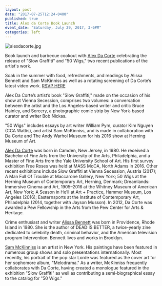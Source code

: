 ```yaml
---
layout: post
date: "2017-07-25T12:24-0400"
published: true
title: Alex da Corte Book Launch
event_date: "Saturday, July 29, 2017, 3-6PM"
categories: left
---
```


![alexdacorte.jpg]({{site.baseurl}}/assets/img/alexdacorte.jpg)

Book launch and barbecue cookout with [Alex Da Corte](http://alexdacorte.com/) celebrating the release of "Slow Graffiti" and "50 Wigs," two recent publications of the artist's work.

Soak in the summer with food, refreshments, and readings by Alissa Bennett and Sam McKinniss as well as a rotating screening of Da Corte’s latest video work. [RSVP HERE](https://www.facebook.com/events/1423804564368704/?acontext=%7B%22ref%22%3A%2229%22%2C%22ref_notif_type%22%3A%22plan_user_invited%22%2C%22action_history%22%3A%22null%22%7D&notif_t=plan_user_invited&notif_id=1501032207943441)

Alex Da Corte’s artist’s book "Slow Graffiti," made on the occasion of his show at Vienna Secession, comprises two volumes: a conversation between the artist and the Los Angeles-based writer and critic Bruce Hainley, and Sorcery, a photographic comic strip by New York-based curator and writer Bob Nickas.

"50 Wigs" includes essays by art writer William Pym, curator Kim Nguyen (CCA Wattis), and artist Sam McKinniss, and is made in collaboration with Da Corte and The Andy Warhol Museum for his 2016 show at Herning Museum of Art.

[Alex Da Corte](http://alexdacorte.com/) was born in Camden, New Jersey, in 1980. He received a Bachelor of Fine Arts from the University of the Arts, Philadelphia, and a Master of Fine Arts from the Yale University School of Art. His first survey exhibition Free Roses was held at MASS MoCA, North Adams in 2016. Other recent exhibitions include Slow Graffiti at Vienna Secession, Austria (2017); A Man Full Of Trouble at Maccarone Gallery, New York; 50 Wigs at the Herning Museum of Contemporary Art, Herning, Denmark; Dreamlands: Immersive Cinema and Art, 1905–2016 at the Whitney Museum of American Art, New York; A Season in He’ll at Art + Practice, Hammer Museum, Los Angeles (2016); Easternsports at the Institute of Contemporary Art, Philadelphia (2014, together with Jayson Musson). In 2012, Da Corte was awarded a Pew Fellowship in the Arts from the Pew Center for Arts & Heritage.

Crime enthusiast and writer [Alissa Bennett](http://heinzfellernileisist.bigcartel.com/product/dead-is-better-alissa-bennett) was born in Providence, Rhode Island in 1980. She is the author of DEAD IS BETTER, a twice-yearly zine dedicated to celebrity death, criminal behavior, and the American television program Intervention. Bennett lives and works in Brooklyn.

[Sam McK­in­niss](http://www.teamgal.com/artists/sam_mc_kinniss) is an artist in New York. His paintings have been fea­tured in numerous group shows and solo presentations internationally. Most recently, his portrait of the pop star Lorde was featured as the cover art for her sophomore album, "Melodrama." As a writer, McKinniss frequently collaborates with Da Corte, having created a monologue featured in the exhibition "Slow Graffiti" as well as contributing a semi-biographical essay to the catalog for "50 Wigs."
